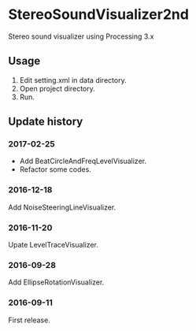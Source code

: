 StereoSoundVisualizer2nd
========================

Stereo sound visualizer using Processing 3.x

Usage
-----

1. Edit setting.xml in data directory.
2. Open project directory.
3. Run.

Update history
--------------

### 2017-02-25

* Add BeatCircleAndFreqLevelVisualizer.
* Refactor some codes.

### 2016-12-18

Add NoiseSteeringLineVisualizer.

### 2016-11-20

Upate LevelTraceVisualizer.

### 2016-09-28

Add EllipseRotationVisualizer.

### 2016-09-11

First release.
